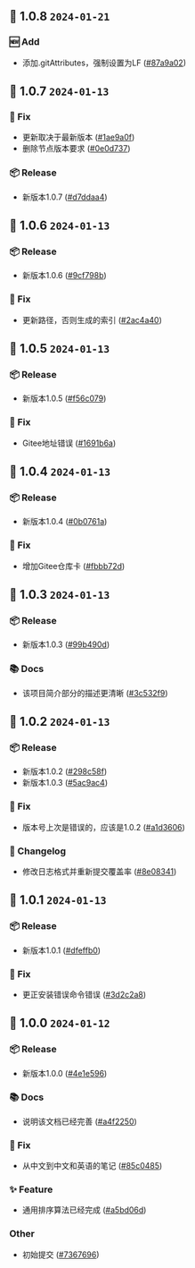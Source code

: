 ## 🎉 1.0.8 `2024-01-21`
### 🆕 Add
- 添加.gitAttributes，强制设置为LF ([#87a9a02](https://github.com/kwooshung/algorithm-sorts/commit/87a9a02dd32b7657308d5e0b7a6d2a1f3c89493e))

## 🎉 1.0.7 `2024-01-13`
### 🐛 Fix
- 更新取决于最新版本 ([#1ae9a0f](https://github.com/kwooshung/algorithm-sorts/commit/1ae9a0fbc2096304f2daf93a6363e660bdf5c9d5))
- 删除节点版本要求 ([#0e0d737](https://github.com/kwooshung/algorithm-sorts/commit/0e0d737a301488be61c01a0f4d04e3d5579e0297))
### 📦 Release
- 新版本1.0.7 ([#d7ddaa4](https://github.com/kwooshung/algorithm-sorts/commit/d7ddaa419bfd2acaeaa15ff022aa90bf21ef51d4))

## 🎉 1.0.6 `2024-01-13`
### 📦 Release
- 新版本1.0.6 ([#9cf798b](https://github.com/kwooshung/algorithm-sorts/commit/9cf798b0c6d596b6c684a4ded5048f1867f58766))
### 🐛 Fix
- 更新路径，否则生成的索引 ([#2ac4a40](https://github.com/kwooshung/algorithm-sorts/commit/2ac4a407fe24f728131539472abf39b9a18ac278))

## 🎉 1.0.5 `2024-01-13`
### 📦 Release
- 新版本1.0.5 ([#f56c079](https://github.com/kwooshung/algorithm-sorts/commit/f56c07973103ce216c1d471e846ae2236cbc5de0))
### 🐛 Fix
- Gitee地址错误 ([#1691b6a](https://github.com/kwooshung/algorithm-sorts/commit/1691b6add64463040261f9d1a2d66d880bc48173))

## 🎉 1.0.4 `2024-01-13`
### 📦 Release
- 新版本1.0.4 ([#0b0761a](https://github.com/kwooshung/algorithm-sorts/commit/0b0761acc1488cb30cc092680ada5e6ccee6ac30))
### 🐛 Fix
- 增加Gitee仓库卡 ([#fbbb72d](https://github.com/kwooshung/algorithm-sorts/commit/fbbb72da703028dc58d4552eb6848f7a3686dc9d))

## 🎉 1.0.3 `2024-01-13`
### 📦 Release
- 新版本1.0.3 ([#99b490d](https://github.com/kwooshung/algorithm-sorts/commit/99b490d0db07f5ad5a96c7506f073a3093f24977))
### 📚 Docs
- 该项目简介部分的描述更清晰 ([#3c532f9](https://github.com/kwooshung/algorithm-sorts/commit/3c532f90af5e8711e7fca249a1404cd99ef547d3))

## 🎉 1.0.2 `2024-01-13`
### 📦 Release
- 新版本1.0.2 ([#298c58f](https://github.com/kwooshung/algorithm-sorts/commit/298c58f5297531e56dc30dbf58ddc4d6a22a8ada))
- 新版本1.0.3 ([#5ac9ac4](https://github.com/kwooshung/algorithm-sorts/commit/5ac9ac4deb866d571e0e6141cb684b85fa5b0670))
### 🐛 Fix
- 版本号上次是错误的，应该是1.0.2 ([#a1d3606](https://github.com/kwooshung/algorithm-sorts/commit/a1d360655644aba03a7d0d0c2a5601b1bda927f7))
### 📝 Changelog
- 修改日志格式并重新提交覆盖率 ([#8e08341](https://github.com/kwooshung/algorithm-sorts/commit/8e08341af567d21de610b80a2f04ac5ba4b5a48a))

## 🎉 1.0.1 `2024-01-13`
### 📦 Release
- 新版本1.0.1 ([#dfeffb0](https://github.com/kwooshung/algorithm-sorts/commit/dfeffb0f366ca0275193246e889c0c23bf48788c))
### 🐛 Fix
- 更正安装错误命令错误 ([#3d2c2a8](https://github.com/kwooshung/algorithm-sorts/commit/3d2c2a87cac3b92ac0e2c9bfc9f3073fe1e4f423))

## 🎉 1.0.0 `2024-01-12`
### 📦 Release
- 新版本1.0.0 ([#4e1e596](https://github.com/kwooshung/algorithm-sorts/commit/4e1e596fd0b239342b826b1e3a3ed2b96c3782fc))
### 📚 Docs
- 说明该文档已经完善 ([#a4f2250](https://github.com/kwooshung/algorithm-sorts/commit/a4f225034537c529add94987d284267945ca4759))
### 🐛 Fix
- 从中文到中文和英语的笔记 ([#85c0485](https://github.com/kwooshung/algorithm-sorts/commit/85c048534e0bb51e15cf75b2d12b5b81d7362afb))
### ✨ Feature
- 通用排序算法已经完成 ([#a5bd06d](https://github.com/kwooshung/algorithm-sorts/commit/a5bd06d36a558f1c149d1da2b14f72fe0e9d6a7b))
### Other
- 初始提交 ([#7367696](https://github.com/kwooshung/algorithm-sorts/commit/7367696c85f2e0f4207450e66b0f8bc14d096bbe))